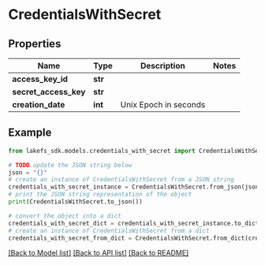 # CredentialsWithSecret


## Properties

Name | Type | Description | Notes
------------ | ------------- | ------------- | -------------
**access_key_id** | **str** |  | 
**secret_access_key** | **str** |  | 
**creation_date** | **int** | Unix Epoch in seconds | 

## Example

```python
from lakefs_sdk.models.credentials_with_secret import CredentialsWithSecret

# TODO update the JSON string below
json = "{}"
# create an instance of CredentialsWithSecret from a JSON string
credentials_with_secret_instance = CredentialsWithSecret.from_json(json)
# print the JSON string representation of the object
print(CredentialsWithSecret.to_json())

# convert the object into a dict
credentials_with_secret_dict = credentials_with_secret_instance.to_dict()
# create an instance of CredentialsWithSecret from a dict
credentials_with_secret_from_dict = CredentialsWithSecret.from_dict(credentials_with_secret_dict)
```
[[Back to Model list]](../README.md#documentation-for-models) [[Back to API list]](../README.md#documentation-for-api-endpoints) [[Back to README]](../README.md)


